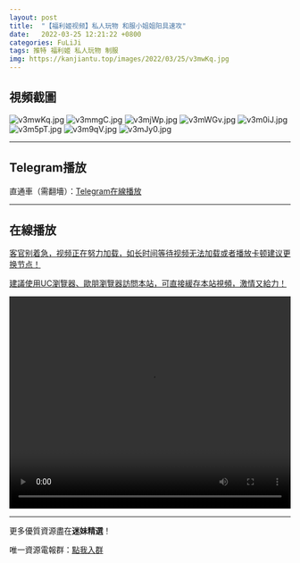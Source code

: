 ```yaml
---
layout: post
title:  "【福利姬视频】私人玩物 和服小姐姐阳具速攻"
date:   2022-03-25 12:21:22 +0800
categories: FuLiJi
tags: 推特 福利姬 私人玩物 制服
img: https://kanjiantu.top/images/2022/03/25/v3mwKq.jpg
---
```



## 視頻截圖

![v3mwKq.jpg](https://kanjiantu.top/images/2022/03/25/v3mwKq.jpg)
![v3mmgC.jpg](https://kanjiantu.top/images/2022/03/25/v3mmgC.jpg)
![v3mjWp.jpg](https://kanjiantu.top/images/2022/03/25/v3mjWp.jpg)
![v3mWGv.jpg](https://kanjiantu.top/images/2022/03/25/v3mWGv.jpg)
![v3m0iJ.jpg](https://kanjiantu.top/images/2022/03/25/v3m0iJ.jpg)
![v3m5pT.jpg](https://kanjiantu.top/images/2022/03/25/v3m5pT.jpg)
![v3m9qV.jpg](https://kanjiantu.top/images/2022/03/25/v3m9qV.jpg)
![v3mJy0.jpg](https://kanjiantu.top/images/2022/03/25/v3mJy0.jpg)

* * *
## Telegram播放

直通車（需翻墻）：[Telegram在線播放](https://t.me/mimeijingxuan/303)

* * *
## 在線播放
<u>客官别着急，视频正在努力加载，如长时间等待视频无法加载或者播放卡顿建议更换节点！</u>

<u>建議使用UC瀏覽器、歐朋瀏覽器訪問本站，可直接緩存本站視頻，激情又給力！</u>
<center><video src="https://cdn.publer.io/uploads/videos/623d3c6adb27975e38c89dc3/b43c04adf58927239aedb59ad8b457b4.mp4" width="100%" height="380px" controls="controls"></video></center>


* * *
更多優質資源盡在**迷妹精選**！

唯一資源電報群：[點我入群](https://t.me/mimeijingxuan)


